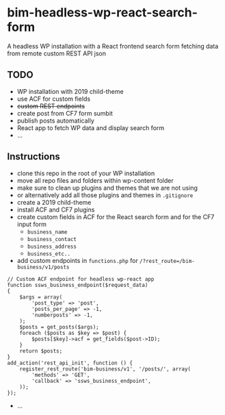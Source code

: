 # bim-headless-wp-react-search-form

A headless WP installation with a React frontend search form fetching data from remote custom REST API json

## TODO

- WP installation with 2019 child-theme
- use ACF for custom fields
- ~~custom REST endpoints~~
- create post from CF7 form sumbit
- publish posts automatically
- React app to fetch WP data and display search form
- ...

## Instructions

- clone this repo in the root of your WP installation
- move all repo files and folders within wp-content folder
- make sure to clean up plugins and themes that we are not using
- or alternatively add all those plugins and themes in `.gitignore`
- create a 2019 child-theme
- install ACF and CF7 plugins
- create custom fields in ACF for the React search form and for the CF7 input form
  - `business_name`
  - `business_contact`
  - `business_address`
  - `business_etc..`
- add custom endpoints in `functions.php` for `/?rest_route=/bim-business/v1/posts`

```
// Custom ACF endpoint for headless wp-react app
function ssws_business_endpoint($request_data)
{
    $args = array(
        'post_type' => 'post',
        'posts_per_page' => -1,
        'numberposts' => -1,
    );
    $posts = get_posts($args);
    foreach ($posts as $key => $post) {
        $posts[$key]->acf = get_fields($post->ID);
    }
    return $posts;
}
add_action('rest_api_init', function () {
    register_rest_route('bim-business/v1', '/posts/', array(
        'methods' => 'GET',
        'callback' => 'ssws_business_endpoint',
    ));
});
```

- ...
